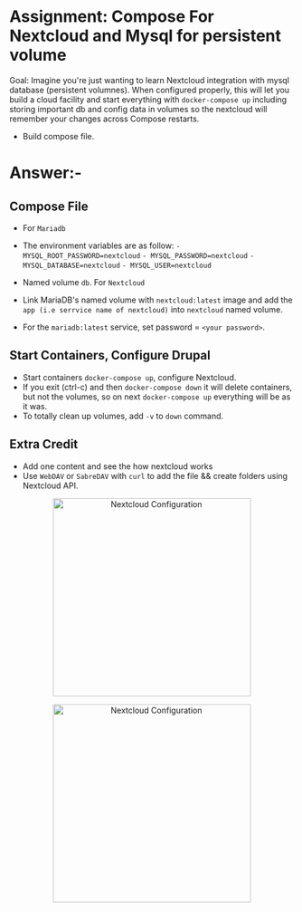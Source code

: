 # Assignment: Compose For Nextcloud and Mysql for persistent volume

Goal: Imagine you're just wanting to learn Nextcloud integration with mysql database (persistent volumnes). When configured properly, this will let you build a cloud facility and start everything with `docker-compose up` including storing important db and config data in volumes so the nextcloud will remember your changes across Compose restarts.

- Build compose file.
# Answer:-
## Compose File
- For `Mariadb`
- The environment variables are as follow:
`- MYSQL_ROOT_PASSWORD=nextcloud`
`- MYSQL_PASSWORD=nextcloud`
`- MYSQL_DATABASE=nextcloud`
`- MYSQL_USER=nextcloud`
- Named volume `db`.
For `Nextcloud`
- Link MariaDB's named volume with `nextcloud:latest` image and add the `app (i.e serrvice name of nextcloud)` into `nextcloud` named volume.

- For the `mariadb:latest` service, set password = `<your password>`.
## Start Containers, Configure Drupal
- Start containers `docker-compose up`, configure Nextcloud.
- If you exit (ctrl-c) and then `docker-compose down` it will delete containers, but not the volumes, so on next `docker-compose up` everything will be as it was.
- To totally clean up volumes, add `-v` to `down` command.

## Extra Credit
- Add one content and see the how nextcloud works 
- Use `WebDAV` or `SabreDAV` with `curl` to add the file && create folders using Nextcloud API. 

<p align="center">
  <img src="https://github.com/ShreyasSubhedar/Docker/blob/master/docker-compose-assignment-4/Screenshot-from-2020-05-05-21-10-26.png" width="350" title="Nextcloud Configuration">
</p>
<p align="center">
  <img src="https://github.com/ShreyasSubhedar/Docker/blob/master/docker-compose-assignment-4/Screenshot-from-2020-05-07-15-27-57.png" width="350" title="Nextcloud Configuration">
</p>